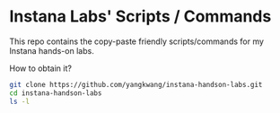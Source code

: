 # Instana Labs' Scripts / Commands

This repo contains the copy-paste friendly scripts/commands for my Instana hands-on labs.

How to obtain it?

```sh
git clone https://github.com/yangkwang/instana-handson-labs.git
cd instana-handson-labs
ls -l
```
